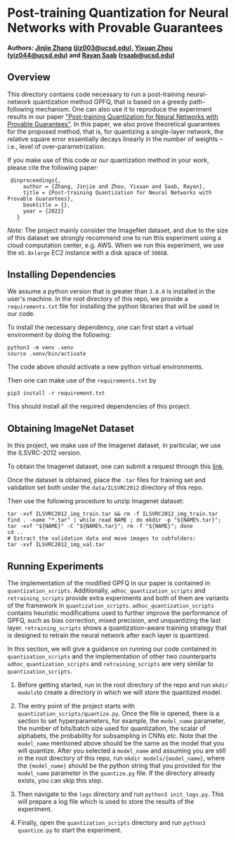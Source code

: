 # Post-training Quantization for Neural Networks with Provable Guarantees

#### Authors: [Jinjie Zhang](https://scholar.google.com/citations?user=YCR4koUAAAAJ&hl=en) (jiz003@ucsd.edu), [Yixuan Zhou](https://yixuanseanzhou.github.io/) (yiz044@ucsd.edu) and [Rayan Saab](https://mathweb.ucsd.edu/~rsaab/) (rsaab@ucsd.edu)

## Overview 
This directory contains code necessary to run a post-training neural-network quantization method GPFQ, that
is based on a greedy path-following mechanism. One can also use it to reproduce the experiment results in our paper ["Post-training Quantization for Neural Networks with Provable Guarantees"](). In this paper, we also prove theoretical guarantees for the proposed method, that is, for quantizing a single-layer network, the relative square error essentially decays linearly in the number of weights – i.e., level of over-parametrization. 

If you make use of this code or our quantization method in your work, please cite the following paper:

     @inproceedings{,
	     author = {Zhang, Jinjie and Zhou, Yixuan and Saab, Rayan},
	     title = {Post-training Quantization for Neural Networks with Provable Guarantees},
	     booktitle = {},
	     year = {2022}
	   }


*Note:* The project mainly consider the ImageNet dataset, and due to the size of this dataset we strongly recommend one to run this experiment using a cloud computation center, e.g. AWS. When we run this experiment, we use the `m5.8xlarge` EC2 instance with a disk space of `300GB`.

## Installing Dependencies
We assume a python version that is greater than `3.8.0` is installed in the user's 
machine. In the root directory of this repo, we provide a `requirements.txt` file for installing the python libraries that will be used in our code. 

To install the necessary dependency, one can first start a virtual environment
by doing the following: 
```
python3 -m venv .venv
source .venv/bin/activate
```
The code above should activate a new python virtual environments.

Then one can make use of the `requirements.txt` by 
```
pip3 install -r requirement.txt
```
This should install all the required dependencies of this project. 

## Obtaining ImageNet Dataset

In this project, we make use of the Imagenet dataset, 
in particular, we use the ILSVRC-2012 version. 

To obtain the Imagenet dataset, one can submit a request through this [link](https://image-net.org/request).

Once the dataset is obtained, place the `.tar` files for training set and validation set both under the `data/ILSVRC2012` directory of this repo. 

Then use the following procedure to unzip Imagenet dataset:
```
tar -xvf ILSVRC2012_img_train.tar && rm -f ILSVRC2012_img_train.tar
find . -name "*.tar" | while read NAME ; do mkdir -p "${NAME%.tar}"; tar -xvf "${NAME}" -C "${NAME%.tar}"; rm -f "${NAME}"; done
cd ..
# Extract the validation data and move images to subfolders:
tar -xvf ILSVRC2012_img_val.tar
``` 

## Running Experiments

The implementation of the modified GPFQ in our paper is contained in `quantization_scripts`. Additionally, `adhoc_quantization_scripts` and `retraining_scripts` provide extra experiments and both of them are variants of the framework in `quantization_scripts`. `adhoc_quantization_scripts` contains heuristic modifications used to further improve the performance of GPFQ, such as bias correction, mixed precision, and unquantizing the last layer. `retraining_scripts` shows a quantization-aware training strategy that is designed to retrain the neural network after each layer is quantized. 

In this section, we will give a guidance on running our code contained in `quantization_scripts` and the implementation of other two counterparts `adhoc_quantization_scripts` and `retraining_scripts` are very similar to `quantization_scripts`.

1. Before getting started, run in the root directory of the repo and run `mkdir models`to create a directory in which we will store the quantized model. 

2. The entry point of the project starts with `quantization_scripts/quantize.py`. 
Once the file is opened, there is a section to set hyperparameters, for example, the `model_name` parameter, the number of bits/batch size used for quantization, the scalar of alphabets, the probability for subsampling in CNNs etc. Note that the `model_name` mentioned above should be the same as the model that you will quantize. After you selected a `model_name` and assuming you are still in the root directory of this repo, run `mkdir models/{model_name}`, where the `{model_name}` should be the python string that you provided for the `model_name` parameter in the `quantize.py` file. If the directory already exists, you can skip this step. 

3. Then navigate to the `logs` directory and run `python3 init_logs.py`. This will prepare a log file which is used to store the results of the experiment.

4. Finally, open the `quantization_scripts` directory and run `python3 quantize.py` to start the experiment.
